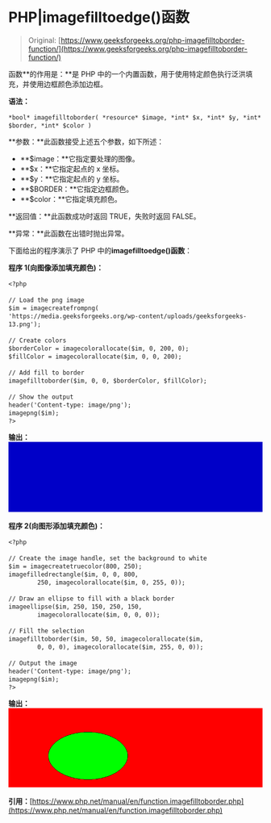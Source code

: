 # PHP|imagefilltoedge()函数

> Original: [https://www.geeksforgeeks.org/php-imagefilltoborder-function/](https://www.geeksforgeeks.org/php-imagefilltoborder-function/)

函数**的作用是：**是 PHP 中的一个内置函数，用于使用特定颜色执行泛洪填充，并使用边框颜色添加边框。

**语法：**

```
*bool* imagefilltoborder( *resource* $image, *int* $x, *int* $y, *int* $border, *int* $color )
```

**参数：**此函数接受上述五个参数，如下所述：

*   **$image：**它指定要处理的图像。
*   **$x：**它指定起点的 x 坐标。
*   **$y：**它指定起点的 y 坐标。
*   **$BORDER：**它指定边框颜色。
*   **$color：**它指定填充颜色。

**返回值：**此函数成功时返回 TRUE，失败时返回 FALSE。

**异常：**此函数在出错时抛出异常。

下面给出的程序演示了 PHP 中的**imagefilltoedge()函数**：

**程序 1(向图像添加填充颜色)：**

```
<?php

// Load the png image
$im = imagecreatefrompng(
'https://media.geeksforgeeks.org/wp-content/uploads/geeksforgeeks-13.png');

// Create colors
$borderColor = imagecolorallocate($im, 0, 200, 0);
$fillColor = imagecolorallocate($im, 0, 0, 200);

// Add fill to border
imagefilltoborder($im, 0, 0, $borderColor, $fillColor);

// Show the output
header('Content-type: image/png');
imagepng($im);
?>
```

**输出：**
![](img/754da0e9e1819f990ffefe9a0f9df03f.png)

**程序 2(向图形添加填充颜色)：**

```
<?php

// Create the image handle, set the background to white
$im = imagecreatetruecolor(800, 250);
imagefilledrectangle($im, 0, 0, 800,
        250, imagecolorallocate($im, 0, 255, 0));

// Draw an ellipse to fill with a black border
imageellipse($im, 250, 150, 250, 150,
        imagecolorallocate($im, 0, 0, 0));

// Fill the selection
imagefilltoborder($im, 50, 50, imagecolorallocate($im,
        0, 0, 0), imagecolorallocate($im, 255, 0, 0));

// Output the image
header('Content-type: image/png');
imagepng($im);
?>
```

**输出：**
![](img/784ef45528244c0b0cdb8975d576c1bb.png)

**引用：**[https://www.php.net/manual/en/function.imagefilltoborder.php](https://www.php.net/manual/en/function.imagefilltoborder.php)